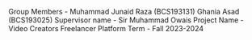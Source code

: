Group Members - Muhammad Junaid Raza (BCS193131)
Ghania Asad (BCS193025)
Supervisor name - Sir Muhammad Owais
Project Name - Video Creators Freelancer Platform
Term - Fall 2023-2024
